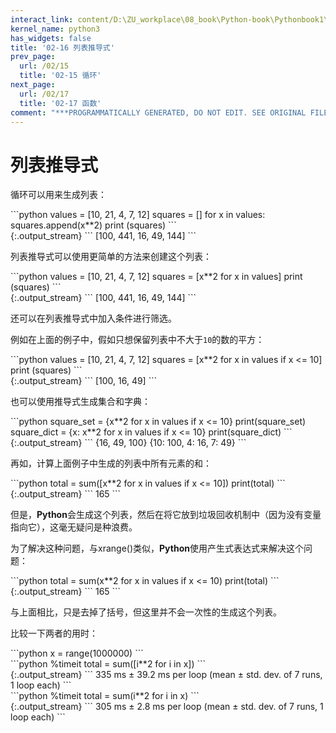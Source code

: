 ```yaml
---
interact_link: content/D:\ZU_workplace\08_book\Python-book\Pythonbook1\content\02/16.ipynb
kernel_name: python3
has_widgets: false
title: '02-16 列表推导式'
prev_page:
  url: /02/15
  title: '02-15 循环'
next_page:
  url: /02/17
  title: '02-17 函数'
comment: "***PROGRAMMATICALLY GENERATED, DO NOT EDIT. SEE ORIGINAL FILES IN /content***"
---
```


# 列表推导式

循环可以用来生成列表：

<div markdown="1" class="cell code_cell">
<div class="input_area" markdown="1">
```python
values = [10, 21, 4, 7, 12]
squares = []
for x in values:
    squares.append(x**2)
print (squares)
```
</div>

<div class="output_wrapper" markdown="1">
<div class="output_subarea" markdown="1">
{:.output_stream}
```
[100, 441, 16, 49, 144]
```
</div>
</div>
</div>

列表推导式可以使用更简单的方法来创建这个列表：

<div markdown="1" class="cell code_cell">
<div class="input_area" markdown="1">
```python
values = [10, 21, 4, 7, 12]
squares = [x**2 for x in values]
print (squares)
```
</div>

<div class="output_wrapper" markdown="1">
<div class="output_subarea" markdown="1">
{:.output_stream}
```
[100, 441, 16, 49, 144]
```
</div>
</div>
</div>

还可以在列表推导式中加入条件进行筛选。

例如在上面的例子中，假如只想保留列表中不大于`10`的数的平方：

<div markdown="1" class="cell code_cell">
<div class="input_area" markdown="1">
```python
values = [10, 21, 4, 7, 12]
squares = [x**2 for x in values if x <= 10]
print (squares)
```
</div>

<div class="output_wrapper" markdown="1">
<div class="output_subarea" markdown="1">
{:.output_stream}
```
[100, 16, 49]
```
</div>
</div>
</div>

也可以使用推导式生成集合和字典：

<div markdown="1" class="cell code_cell">
<div class="input_area" markdown="1">
```python
square_set = {x**2 for x in values if x <= 10}
print(square_set)
square_dict = {x: x**2 for x in values if x <= 10}
print(square_dict)
```
</div>

<div class="output_wrapper" markdown="1">
<div class="output_subarea" markdown="1">
{:.output_stream}
```
{16, 49, 100}
{10: 100, 4: 16, 7: 49}
```
</div>
</div>
</div>

再如，计算上面例子中生成的列表中所有元素的和：

<div markdown="1" class="cell code_cell">
<div class="input_area" markdown="1">
```python
total = sum([x**2 for x in values if x <= 10])
print(total)
```
</div>

<div class="output_wrapper" markdown="1">
<div class="output_subarea" markdown="1">
{:.output_stream}
```
165
```
</div>
</div>
</div>

但是，**Python**会生成这个列表，然后在将它放到垃圾回收机制中（因为没有变量指向它），这毫无疑问是种浪费。

为了解决这种问题，与xrange()类似，**Python**使用产生式表达式来解决这个问题：

<div markdown="1" class="cell code_cell">
<div class="input_area" markdown="1">
```python
total = sum(x**2 for x in values if x <= 10)
print(total)
```
</div>

<div class="output_wrapper" markdown="1">
<div class="output_subarea" markdown="1">
{:.output_stream}
```
165
```
</div>
</div>
</div>

与上面相比，只是去掉了括号，但这里并不会一次性的生成这个列表。

比较一下两者的用时：

<div markdown="1" class="cell code_cell">
<div class="input_area" markdown="1">
```python
x = range(1000000)
```
</div>

</div>

<div markdown="1" class="cell code_cell">
<div class="input_area" markdown="1">
```python
%timeit total = sum([i**2 for i in x])
```
</div>

<div class="output_wrapper" markdown="1">
<div class="output_subarea" markdown="1">
{:.output_stream}
```
335 ms ± 39.2 ms per loop (mean ± std. dev. of 7 runs, 1 loop each)
```
</div>
</div>
</div>

<div markdown="1" class="cell code_cell">
<div class="input_area" markdown="1">
```python
%timeit total = sum(i**2 for i in x)
```
</div>

<div class="output_wrapper" markdown="1">
<div class="output_subarea" markdown="1">
{:.output_stream}
```
305 ms ± 2.8 ms per loop (mean ± std. dev. of 7 runs, 1 loop each)
```
</div>
</div>
</div>
